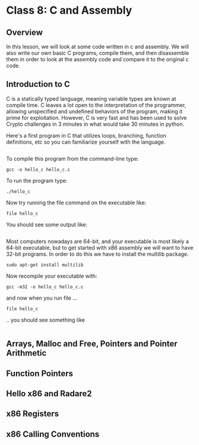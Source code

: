 # Class 8: C and Assembly

## Overview
In this lesson, we will look at some code written in c and assembly. We will also write our own basic C programs, compile them, and then disassemble them in order to look at the assembly code and compare it to the original c code.

## Introduction to C
C is a statically typed language, meaning variable types are known at compile time. C leaves a lot open to the interpretation of the programmer, allowing unspecified and undefined behaviors of the program, making it prime for exploitation. However, C is very fast and has been used to solve Crypto challenges in 3 minutes in what would take 30 minutes in python. 

Here's a first program in C that utilizes loops, branching, function definitions, etc so you can familiarize yourself with the language. 
```C 

``` 

To compile this program from the command-line type: 
```shell
gcc -o hello_c hello_c.c
```
To run the program type: 
```shell 
./hello_c
```

Now try running the file command on the executable like: 
```shell
file hello_c
```
You should see some output like: 
```shell 

``` 
Most computers nowadays are 64-bit, and your executable is most likely a 64-bit executable, but to get started with x86 assembly we will want to have 32-bit programs. In order to do this we have to install the multilib package. 
```shell 
sudo apt-get install multilib 
```

Now recompile your executable with: 
```shell 
gcc -m32 -o hello_c hello_c.c
```
and now when you run file ...  
```shell
file hello_c
``` 
.. you should see something like 
```shell 

```

## Arrays, Malloc and Free, Pointers and Pointer Arithmetic

## Function Pointers 

## Hello x86 and Radare2  

## x86 Registers
  
## x86 Calling Conventions 

